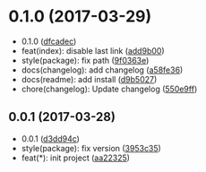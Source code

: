 <a name="0.1.0"></a>
# 0.1.0 (2017-03-29)

* 0.1.0 ([dfcadec](https://github.com/gitscrum/vue-2-breadcrumbs/commit/dfcadec))
* feat(index): disable last link ([add9b00](https://github.com/gitscrum/vue-2-breadcrumbs/commit/add9b00))
* style(package): fix path ([9f0363e](https://github.com/gitscrum/vue-2-breadcrumbs/commit/9f0363e))
* docs(changelog): add changelog ([a58fe36](https://github.com/gitscrum/vue-2-breadcrumbs/commit/a58fe36))
* docs(readme): add install ([d9b5027](https://github.com/gitscrum/vue-2-breadcrumbs/commit/d9b5027))
* chore(changelog): Update changelog ([550e9ff](https://github.com/gitscrum/vue-2-breadcrumbs/commit/550e9ff))



<a name="0.0.1"></a>
## 0.0.1 (2017-03-28)

* 0.0.1 ([d3dd94c](https://github.com/gitscrum/vue-2-breadcrumbs/commit/d3dd94c))
* style(package): fix version ([3953c35](https://github.com/gitscrum/vue-2-breadcrumbs/commit/3953c35))
* feat(*): init project ([aa22325](https://github.com/gitscrum/vue-2-breadcrumbs/commit/aa22325))



